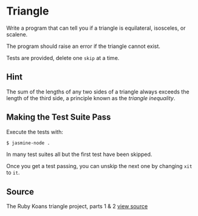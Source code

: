 # Triangle

Write a program that can tell you if a triangle is equilateral, isosceles, or scalene.

The program should raise an error if the triangle cannot exist.

Tests are provided, delete one `skip` at a time.

## Hint

The sum of the lengths of any two sides of a triangle always exceeds the
length of the third side, a principle known as the _triangle
inequality_.

## Making the Test Suite Pass

Execute the tests with:

```bash
$ jasmine-node .
```

In many test suites all but the first test have been skipped.

Once you get a test passing, you can unskip the next one by
changing `xit` to `it`.


## Source

The Ruby Koans triangle project, parts 1 & 2 [view source](http://rubykoans.com)
